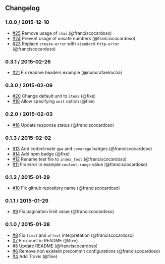 ## Changelog

### 1.0.0 / 2015-12-10
- [#25](https://github.com/seegno/koa-pagination/pull/25) Remove usage of `chai` (@franciscocardoso)
- [#24](https://github.com/seegno/koa-pagination/pull/24) Prevent usage of unsafe numbers (@franciscocardoso)
- [#23](https://github.com/seegno/koa-pagination/pull/23) Replace `create-error` with `standard-http-error` (@franciscocardoso)

### 0.3.1 / 2015-02-26
- [#21](https://github.com/seegno/koa-pagination/pull/21) Fix readme headers example (@nunorafaelrocha)

### 0.3.0 / 2015-02-09
- [#20](https://github.com/seegno/koa-pagination/pull/20) Change default unit to `items` (@fixe)
- [#19](https://github.com/seegno/koa-pagination/pull/19) Allow specifying `unit` option (@fixe)

### 0.2.0 / 2015-02-03
- [#18](https://github.com/seegno/koa-pagination/pull/18) Update response status (@franciscocardoso)

### 0.1.3 / 2015-02-02
- [#13](https://github.com/seegno/koa-pagination/pull/13) Add codeclimate `gpa` and `coverage` badges (@franciscocardoso)
- [#14](https://github.com/seegno/koa-pagination/pull/14) Add npm badge (@fixe)
- [#12](https://github.com/seegno/koa-pagination/pull/12) Rename test file to `index_test` (@franciscocardoso)
- [#11](https://github.com/seegno/koa-pagination/pull/11) Fix error in example `content-range` value (@franciscocardoso)

### 0.1.2 / 2015-01-29
- [#10](https://github.com/seegno/koa-pagination/pull/10) Fix github repository name (@franciscocardoso)

### 0.1.1 / 2015-01-29
- [#9](https://github.com/seegno/koa-pagination/pull/9) Fix pagination limit value (@franciscocardoso)

### 0.1.0 / 2015-01-28
- [#8](https://github.com/seegno/koa-pagination/pull/8) Fix `limit` and `offset` interpretation (@franciscocardoso)
- [#7](https://github.com/seegno/koa-pagination/pull/7) Fix count in README (@fixe)
- [#5](https://github.com/seegno/koa-pagination/pull/5) Update README (@franciscocardoso)
- [#6](https://github.com/seegno/koa-pagination/pull/6) Remove non existent precommit configurations (@franciscocardoso)
- [#4](https://github.com/seegno/koa-pagination/pull/4) Add Travis (@fixe)
